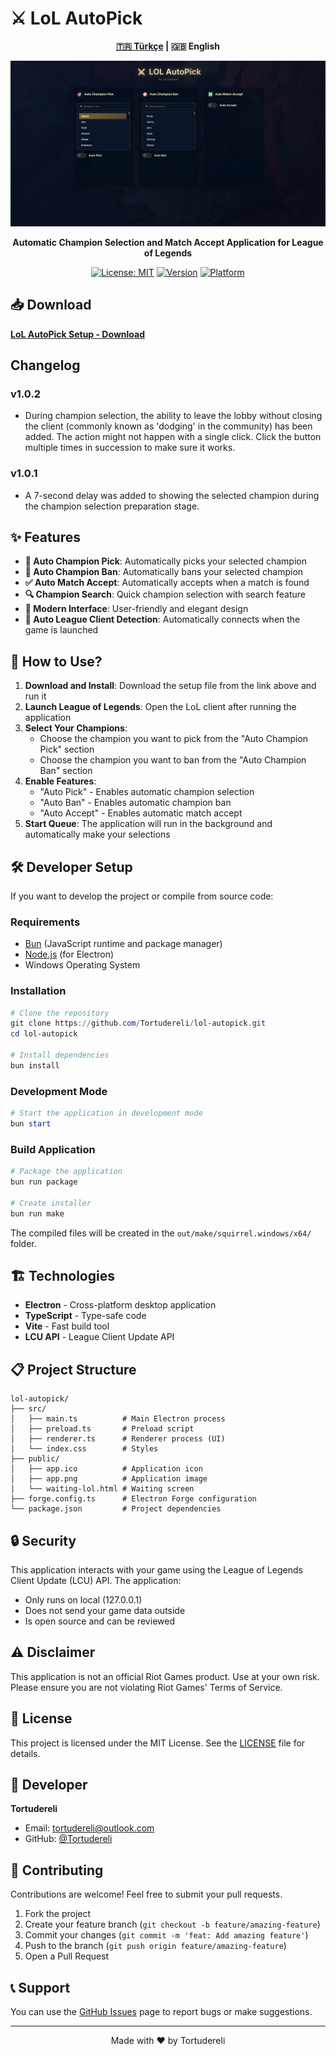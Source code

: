 # ⚔️ LoL AutoPick

<div align="center">

**[🇹🇷 Türkçe](README.tr.md) | 🇬🇧 English**

  <img src="screenshot.png" alt="LoL AutoPick Screenshot" width="800px" />
  
  <p><strong>Automatic Champion Selection and Match Accept Application for League of Legends</strong></p>
  
  [![License: MIT](https://img.shields.io/badge/License-MIT-yellow.svg)](https://opensource.org/licenses/MIT)
  [![Version](https://img.shields.io/badge/version-1.0.0-blue.svg)](https://github.com/Tortudereli/lol-autopick/releases)
  [![Platform](https://img.shields.io/badge/platform-Windows-lightgrey.svg)](https://github.com/Tortudereli/lol-autopick)
</div>

## 📥 Download

**[LoL AutoPick Setup - Download](https://github.com/Tortudereli/lol-autopick/releases/download/v1.0.1/LoL-AutoPick-Setup.exe)**

## Changelog
### v1.0.2
- During champion selection, the ability to leave the lobby without closing the client (commonly known as 'dodging' in the community) has been added. The action might not happen with a single click. Click the button multiple times in succession to make sure it works.
### v1.0.1
- A 7-second delay was added to showing the selected champion during the champion selection preparation stage.

## ✨ Features

- **🎯 Auto Champion Pick**: Automatically picks your selected champion
- **🚫 Auto Champion Ban**: Automatically bans your selected champion
- **✅ Auto Match Accept**: Automatically accepts when a match is found
- **🔍 Champion Search**: Quick champion selection with search feature
- **🎨 Modern Interface**: User-friendly and elegant design
- **🔄 Auto League Client Detection**: Automatically connects when the game is launched

## 🚀 How to Use?

1. **Download and Install**: Download the setup file from the link above and run it
2. **Launch League of Legends**: Open the LoL client after running the application
3. **Select Your Champions**: 
   - Choose the champion you want to pick from the "Auto Champion Pick" section
   - Choose the champion you want to ban from the "Auto Champion Ban" section
4. **Enable Features**:
   - "Auto Pick" - Enables automatic champion selection
   - "Auto Ban" - Enables automatic champion ban
   - "Auto Accept" - Enables automatic match accept
5. **Start Queue**: The application will run in the background and automatically make your selections

## 🛠️ Developer Setup

If you want to develop the project or compile from source code:

### Requirements

- [Bun](https://bun.sh/) (JavaScript runtime and package manager)
- [Node.js](https://nodejs.org/) (for Electron)
- Windows Operating System

### Installation

```powershell
# Clone the repository
git clone https://github.com/Tortudereli/lol-autopick.git
cd lol-autopick

# Install dependencies
bun install
```

### Development Mode

```powershell
# Start the application in development mode
bun start
```

### Build Application

```powershell
# Package the application
bun run package

# Create installer
bun run make
```

The compiled files will be created in the `out/make/squirrel.windows/x64/` folder.

## 🏗️ Technologies

- **Electron** - Cross-platform desktop application
- **TypeScript** - Type-safe code
- **Vite** - Fast build tool
- **LCU API** - League Client Update API

## 📋 Project Structure

```
lol-autopick/
├── src/
│   ├── main.ts          # Main Electron process
│   ├── preload.ts       # Preload script
│   ├── renderer.ts      # Renderer process (UI)
│   └── index.css        # Styles
├── public/
│   ├── app.ico          # Application icon
│   ├── app.png          # Application image
│   └── waiting-lol.html # Waiting screen
├── forge.config.ts      # Electron Forge configuration
└── package.json         # Project dependencies
```

## 🔒 Security

This application interacts with your game using the League of Legends Client Update (LCU) API. The application:
- Only runs on local (127.0.0.1)
- Does not send your game data outside
- Is open source and can be reviewed

## ⚠️ Disclaimer

This application is not an official Riot Games product. Use at your own risk. Please ensure you are not violating Riot Games' Terms of Service.

## 📝 License

This project is licensed under the MIT License. See the [LICENSE](LICENSE) file for details.

## 👤 Developer

**Tortudereli**
- Email: tortudereli@outlook.com
- GitHub: [@Tortudereli](https://github.com/Tortudereli)

## 🤝 Contributing

Contributions are welcome! Feel free to submit your pull requests.

1. Fork the project
2. Create your feature branch (`git checkout -b feature/amazing-feature`)
3. Commit your changes (`git commit -m 'feat: Add amazing feature'`)
4. Push to the branch (`git push origin feature/amazing-feature`)
5. Open a Pull Request

## 📞 Support

You can use the [GitHub Issues](https://github.com/Tortudereli/lol-autopick/issues) page to report bugs or make suggestions.

---

<div align="center">
  Made with ❤️ by Tortudereli
</div>

